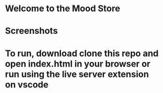 # Welcome to the Mood Store

# Screenshots

# To run, download clone this repo and open index.html in your browser or run using the live server extension on vscode

